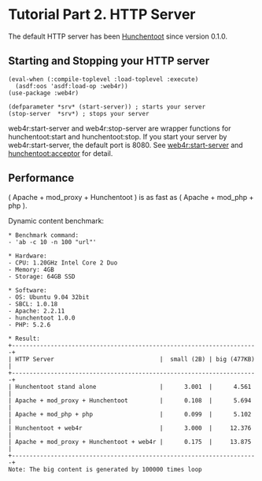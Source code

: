 Tutorial Part 2. HTTP Server
=============================
The default HTTP server has been [Hunchentoot](http://www.weitz.de/hunchentoot/) since version 0.1.0. 

Starting and Stopping your HTTP server
---------------------------------------

    (eval-when (:compile-toplevel :load-toplevel :execute)
      (asdf:oos 'asdf:load-op :web4r))
    (use-package :web4r)

    (defparameter *srv* (start-server)) ; starts your server
    (stop-server  *srv*) ; stops your server

web4r:start-server and web4r:stop-server are wrapper functions for hunchentoot:start and hunchentoot:stop. If you start your server by web4r:start-server, the default port is 8080. See [web4r:start-server](api#start-server) and [hunchentoot:acceptor](http://www.weitz.de/hunchentoot/#acceptors) for detail.

Performance
------------
( Apache + mod\_proxy + Hunchentoot ) is as fast as ( Apache + mod\_php + php ).

Dynamic content benchmark:

    * Benchmark command:
    - 'ab -c 10 -n 100 "url"'
    
    * Hardware:
    - CPU: 1.20GHz Intel Core 2 Duo
    - Memory: 4GB
    - Storage: 64GB SSD
    
    * Software:
    - OS: Ubuntu 9.04 32bit
    - SBCL: 1.0.18
    - Apache: 2.2.11
    - hunchentoot 1.0.0
    - PHP: 5.2.6

    * Result:
    +----------------------------------------------------------------------+
    | HTTP Server                              |  small (2B) | big (477KB) |
    +----------------------------------------------------------------------+
    | Hunchentoot stand alone                  |      3.001  |      4.561  |
    | Apache + mod_proxy + Hunchentoot         |      0.108  |      5.694  |
    | Apache + mod_php + php                   |      0.099  |      5.102  |
    | Hunchentoot + web4r                      |      3.000  |     12.376  |
    | Apache + mod_proxy + Hunchentoot + web4r |      0.175  |     13.875  |
    +----------------------------------------------------------------------+
    Note: The big content is generated by 100000 times loop
